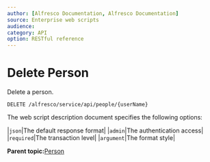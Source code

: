 ```yaml
---
author: [Alfresco Documentation, Alfresco Documentation]
source: Enterprise web scripts
audience: 
category: API
option: RESTful reference
---
```


# Delete Person

Delete a person.

`DELETE /alfresco/service/api/people/{userName}`

The web script description document specifies the following options:

|`json`|The default response format|
|`admin`|The authentication access|
|`required`|The transaction level|
|`argument`|The format style|

**Parent topic:**[Person](../references/RESTful-Person.md)

